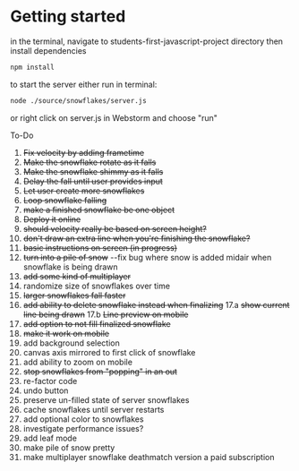 # Getting started

in the terminal, navigate to students-first-javascript-project directory
then install dependencies
```bash
npm install
```
to start the server
either run in terminal:
```bash
node ./source/snowflakes/server.js
```
or right click on server.js in Webstorm and choose "run"

To-Do

1. ~~Fix velocity by adding frametime~~
2. ~~Make the snowflake rotate as it falls~~
3. ~~Make the snowflake shimmy as it falls~~
4. ~~Delay the fall until user provides input~~
5. ~~Let user create more snowflakes~~
6. ~~Loop snowflake falling~~
7. ~~make a finished snowflake be one object~~
8. ~~Deploy it online~~
9. ~~should velocity really be based on screen height?~~
10. ~~don't draw an extra line when you're finishing the snowflake?~~
11. ~~basic instructions on screen (in progress)~~
12. ~~turn into a pile of snow~~ 
--fix bug where snow is added midair when snowflake is being drawn
13. ~~add some kind of multiplayer~~
14. randomize size of snowflakes over time
15. ~~larger snowflakes fall faster~~
16. ~~add ability to delete snowflake instead when finalizing~~
17.a ~~show current line being drawn~~
17.b ~~Line preview on mobile~~
17. ~~add option to not fill finalized snowflake~~
18. ~~make it work on mobile~~
19. add background selection
20. canvas axis mirrored to first click of snowflake
21. add ability to zoom on mobile
22. ~~stop snowflakes from "popping" in an out~~
23. re-factor code   
24. undo button
25. preserve un-filled state of server snowflakes
26. cache snowflakes until server restarts
27. add optional color to snowflakes
28. investigate performance issues?
29. add leaf mode
30. make pile of snow pretty
300. make multiplayer snowflake deathmatch version a paid subscription

